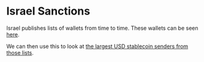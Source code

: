 # Israel Sanctions

Israel publishes lists of wallets from time to time.
These wallets can be seen [here](https://dashargos.chainargos.com/looks/697).

We can then use this to look at [the largest USD stablecoin senders from those lists](https://dashargos.chainargos.com/looks/471).
